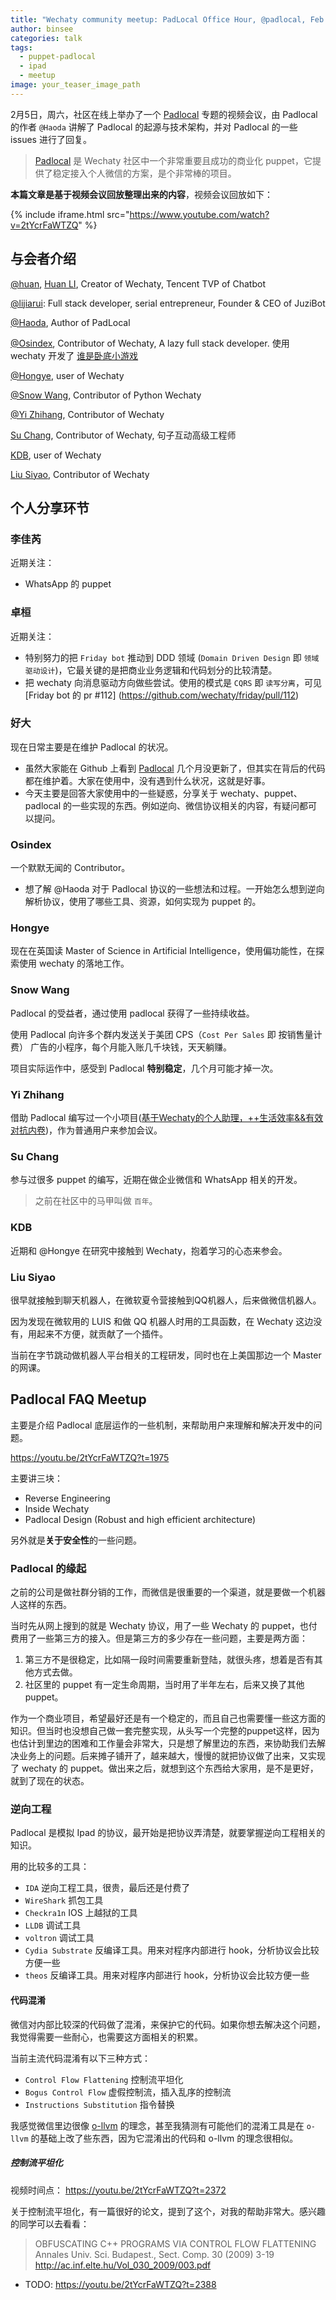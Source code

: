 ```yaml
---
title: "Wechaty community meetup: PadLocal Office Hour, @padlocal, Feb 5th, 2022"
author: binsee
categories: talk
tags:
  - puppet-padlocal
  - ipad
  - meetup
image: your_teaser_image_path
---
```


2月5日，周六，社区在线上举办了一个 [Padlocal](https://github.com/wechaty/puppet-padlocal) 专题的视频会议，由 Padlocal 的作者 `@Haoda` 讲解了 Padlocal 的起源与技术架构，并对 Padlocal 的一些 issues 进行了回复。

> [Padlocal](https://github.com/wechaty/puppet-padlocal) 是 Wechaty 社区中一个非常重要且成功的商业化 puppet，它提供了稳定接入个人微信的方案，是个非常棒的项目。

**本篇文章是基于视频会议回放整理出来的内容**，视频会议回放如下：

{% include iframe.html src="https://www.youtube.com/watch?v=2tYcrFaWTZQ" %}

## 与会者介绍

[@huan](https://github.com/huan), [Huan LI](https://wechaty.js.org/contributors/huan), Creator of Wechaty, Tencent TVP of Chatbot

[@lijiarui](https://github.com/lijiarui): Full stack developer, serial entrepreneur, Founder & CEO of JuziBot

[@Haoda](https://github.com/padlocal), Author of PadLocal

[@Osindex](https://github.com/osindex), Contributor of Wechaty, A lazy full stack developer. 使用 wechaty 开发了 [谁是卧底小游戏](https://wechaty.js.org/2020/06/06/wechaty-game-bot/)

[@Hongye](), user of Wechaty

[@Snow Wang](), Contributor of Python Wechaty

[@Yi Zhihang](), Contributor of Wechaty

[Su Chang](), Contributor of Wechaty, 句子互动高级工程师

[KDB](), user of Wechaty

[Liu Siyao](), Contributor of Wechaty

## 个人分享环节

### 李佳芮

近期关注：

- WhatsApp 的 puppet

### 卓桓

近期关注：

- 特别努力的把 `Friday bot` 推动到 DDD 领域 (`Domain Driven Design` 即 `领域驱动设计`)，它最关键的是把商业业务逻辑和代码划分的比较清楚。
- 把 wechaty 向消息驱动方向做些尝试。使用的模式是 `CQRS` 即 `读写分离`，可见 [Friday bot 的 pr #112] (https://github.com/wechaty/friday/pull/112)

### 好大

现在日常主要是在维护 Padlocal 的状况。

- 虽然大家能在 Github 上看到 [Padlocal](https://github.com/wechaty/puppet-padlocal) 几个月没更新了，但其实在背后的代码都在维护着。大家在使用中，没有遇到什么状况，这就是好事。
- 今天主要是回答大家使用中的一些疑惑，分享关于 wechaty、puppet、padlocal 的一些实现的东西。例如逆向、微信协议相关的内容，有疑问都可以提问。

### Osindex

一个默默无闻的 Contributor。

- 想了解 @Haoda 对于 Padlocal 协议的一些想法和过程。一开始怎么想到逆向解析协议，使用了哪些工具、资源，如何实现为 puppet 的。

### Hongye

现在在英国读 Master of Science in Artificial Intelligence，使用偏功能性，在探索使用 wechaty 的落地工作。

### Snow Wang

Padlocal 的受益者，通过使用 padlocal 获得了一些持续收益。

使用 Padlocal 向许多个群内发送关于美团 CPS（`Cost Per Sales` 即 按销售量计费） 广告的小程序，每个月能入账几千块钱，天天躺赚。

项目实际运作中，感受到 Padlocal **特别稳定**，几个月可能才掉一次。

### Yi Zhihang

借助 Padlocal 编写过一个小项目([基于Wechaty的个人助理，++生活效率&&有效对抗内卷](https://wechaty.js.org/2022/01/16/wechaty-assistant-bot-opensource/))，作为普通用户来参加会议。

### Su Chang

参与过很多 puppet 的编写，近期在做企业微信和 WhatsApp 相关的开发。

> 之前在社区中的马甲叫做 `百年`。

### KDB

近期和 @Hongye 在研究中接触到 Wechaty，抱着学习的心态来参会。

### Liu Siyao

很早就接触到聊天机器人，在微软夏令营接触到QQ机器人，后来做微信机器人。

因为发现在微软用的 LUIS 和做 QQ 机器人时用的工具函数，在 Wechaty 这边没有，用起来不方便，就贡献了一个插件。

当前在字节跳动做机器人平台相关的工程研发，同时也在上美国那边一个 Master 的网课。

## Padlocal FAQ Meetup

主要是介绍 Padlocal 底层运作的一些机制，来帮助用户来理解和解决开发中的问题。

https://youtu.be/2tYcrFaWTZQ?t=1975

主要讲三块：

- Reverse Engineering
- Inside Wechaty
- Padlocal Design (Robust and high efficient architecture)

另外就是**关于安全性**的一些问题。

### Padlocal 的缘起

之前的公司是做社群分销的工作，而微信是很重要的一个渠道，就是要做一个机器人这样的东西。

当时先从网上搜到的就是 Wechaty 协议，用了一些 Wechaty 的 puppet，也付费用了一些第三方的接入。但是第三方的多少存在一些问题，主要是两方面：

1. 第三方不是很稳定，比如隔一段时间需要重新登陆，就很头疼，想着是否有其他方式去做。
2. 社区里的 puppet 有一定生命周期，当时用了半年左右，后来又换了其他 puppet。

作为一个商业项目，希望最好还是有一个稳定的，而且自己也需要懂一些这方面的知识。但当时也没想自己做一套完整实现，从头写一个完整的puppet这样，因为也估计到里边的困难和工作量会非常大，只是想了解里边的东西，来协助我们去解决业务上的问题。后来摊子铺开了，越来越大，慢慢的就把协议做了出来，又实现了 wechaty 的 puppet。做出来之后，就想到这个东西给大家用，是不是更好，就到了现在的状态。

### 逆向工程

Padlocal 是模拟 Ipad 的协议，最开始是把协议弄清楚，就要掌握逆向工程相关的知识。

用的比较多的工具：

- `IDA` 逆向工程工具，很贵，最后还是付费了
- `WireShark` 抓包工具
- `Checkra1n` IOS 上越狱的工具
- `LLDB` 调试工具
- `voltron` 调试工具
- `Cydia Substrate` 反编译工具。用来对程序内部进行 hook，分析协议会比较方便一些
- `theos` 反编译工具。用来对程序内部进行 hook，分析协议会比较方便一些

#### 代码混淆

微信对内部比较深的代码做了混淆，来保护它的代码。如果你想去解决这个问题，我觉得需要一些耐心，也需要这方面相关的积累。

当前主流代码混淆有以下三种方式：

- `Control Flow Flattening` 控制流平坦化
- `Bogus Control Flow` 虚假控制流，插入乱序的控制流
- `Instructions Substitution` 指令替换

我感觉微信里边很像 [o-llvm](http://o-llvm.org) 的理念，甚至我猜测有可能他们的混淆工具是在 `o-llvm` 的基础上改了些东西，因为它混淆出的代码和 o-llvm 的理念很相似。

##### 控制流平坦化

视频时间点： https://youtu.be/2tYcrFaWTZQ?t=2372

关于控制流平坦化，有一篇很好的论文，提到了这个，对我的帮助非常大。感兴趣的同学可以去看看：

> OBFUSCATING C++ PROGRAMS VIA CONTROL FLOW FLATTENING
> Annales Univ. Sci. Budapest., Sect. Comp. 30 (2009) 3-19
> http://ac.inf.elte.hu/Vol_030_2009/003.pdf



- TODO: https://youtu.be/2tYcrFaWTZQ?t=2388
